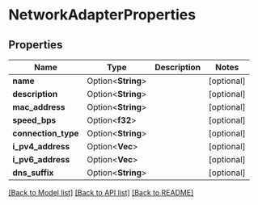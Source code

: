 # NetworkAdapterProperties

## Properties

Name | Type | Description | Notes
------------ | ------------- | ------------- | -------------
**name** | Option<**String**> |  | [optional]
**description** | Option<**String**> |  | [optional]
**mac_address** | Option<**String**> |  | [optional]
**speed_bps** | Option<**f32**> |  | [optional]
**connection_type** | Option<**String**> |  | [optional]
**i_pv4_address** | Option<**Vec<String>**> |  | [optional]
**i_pv6_address** | Option<**Vec<String>**> |  | [optional]
**dns_suffix** | Option<**String**> |  | [optional]

[[Back to Model list]](../README.md#documentation-for-models) [[Back to API list]](../README.md#documentation-for-api-endpoints) [[Back to README]](../README.md)


